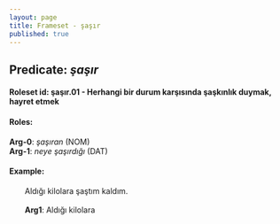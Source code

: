 ```yaml
---
layout: page
title: Frameset - şaşır
published: true
---
```

<h2>Predicate: <i>şaşır</i></h2>
<h4>Roleset id: şaşır.01 - Herhangi bir durum karşısında şaşkınlık duymak, hayret etmek<br>
<h4>Roles:</h4>
<b>Arg-0</b>: <i>şaşıran</i>  (NOM) <br>
<b>Arg-1</b>: <i>neye şaşırdığı</i>  (DAT) <br>
<h4>Example:</h4>
&emsp;&emsp;Aldığı kilolara şaştım kaldım.<br><br>
&emsp;&emsp;<b>Arg1</b>:  Aldığı kilolara<br>


